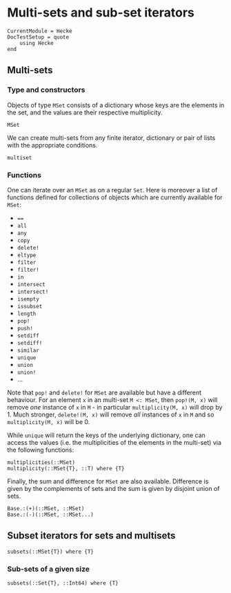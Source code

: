# Multi-sets and sub-set iterators

```@meta
CurrentModule = Hecke
DocTestSetup = quote
    using Hecke
end
```

## Multi-sets

### Type and constructors

Objects of type `MSet` consists of a dictionary whose keys are the elements in
the set, and the values are their respective multiplicity.

```@docs
MSet
```

We can create multi-sets from any finite iterator, dictionary or pair of lists
with the appropriate conditions.

```@docs
multiset
```

### Functions

One can iterate over an `MSet` as on a regular `Set`. Here is moreover a list
of functions defined for collections of objects which are currently available
for `MSet`:

* `==`
* `all`
* `any`
* `copy`
* `delete!`
* `eltype`
* `filter`
* `filter!`
* `in`
* `intersect`
* `intersect!`
* `isempty`
* `issubset`
* `length`
* `pop!`
* `push!`
* `setdiff`
* `setdiff!`
* `similar`
* `unique`
* `union`
* `union!`
* ...

Note that `pop!` and `delete!` for `MSet` are available but have a different behaviour.
For an element `x` in an multi-set `M <: MSet`, then `pop!(M, x)` will remove
*one* instance of `x` in `M` - in particular `multiplicity(M, x)` will drop by
$1$. Much stronger, `delete!(M, x)` will remove *all* instances of `x` in `M` and
so `multiplicity(M, x)` will be $0$.

While `unique` will return the keys of the underlying dictionary, one can access
the values (i.e. the multiplicities of the elements in the multi-set) via the
following functions:

```@docs
multiplicities(::MSet)
multiplicity(::MSet{T}, ::T) where {T}
```

Finally, the sum and difference for `MSet` are also available. Difference is
given by the complements of sets and the sum is given by disjoint union of sets.

```@docs
Base.:(+)(::MSet, ::MSet)
Base.:(-)(::MSet, ::MSet...)
```

## Subset iterators for sets and multisets

```@docs
subsets(::MSet{T}) where {T}
```

### Sub-sets of a given size

```@docs
subsets(::Set{T}, ::Int64) where {T}
```
